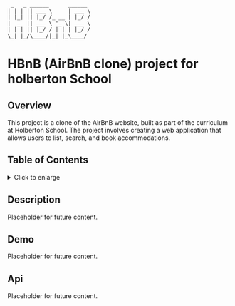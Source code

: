 ```
 _   _ ______      ______ 
| | | || ___ \     | ___ \
| |_| || |_/ /_ __ | |_/ /
|  _  || ___ \ '_ \| ___ \
| | | || |_/ / | | | |_/ /
\_| |_/\____/|_| |_\____/ 

```

# HBnB (AirBnB clone) project for holberton School

## Overview

This project is a clone of the AirBnB website,
built as part of the curriculum at Holberton School.
The project involves creating a web application that allows users to
list, search, and book accommodations.

## Table of Contents

<details>
 <summary>
  Click to enlarge
 </summary>

- [Description](#description)
- [Demo](#demo)
- [Api](#api)

</details>

## Description

Placeholder for future content.

## Demo

Placeholder for future content.

## Api

Placeholder for future content.
